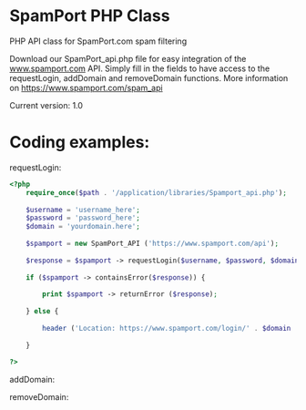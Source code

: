 # SpamPort PHP Class
PHP API class for SpamPort.com spam filtering

Download our SpamPort_api.php file for easy integration of the www.spamport.com API. Simply fill in the fields to have access to the requestLogin, addDomain and removeDomain functions. More information on https://www.spamport.com/spam_api

Current version: 1.0

# Coding examples:

requestLogin:
```php
<?php
	require_once($path . '/application/libraries/Spamport_api.php');
	
	$username = 'username_here';
    $password = 'password_here';
    $domain = 'yourdomain.here';
        
    $spamport = new SpamPort_API ('https://www.spamport.com/api');
        
    $response = $spamport -> requestLogin($username, $password, $domain);
    
    if ($spamport -> containsError($response)) {
	    
	    print $spamport -> returnError ($response);
	    
    } else {
	    
	    header ('Location: https://www.spamport.com/login/' . $domain . '/' . $spamport -> returnResult($response));
	    
    }
    
?>
```
addDomain:

removeDomain:
